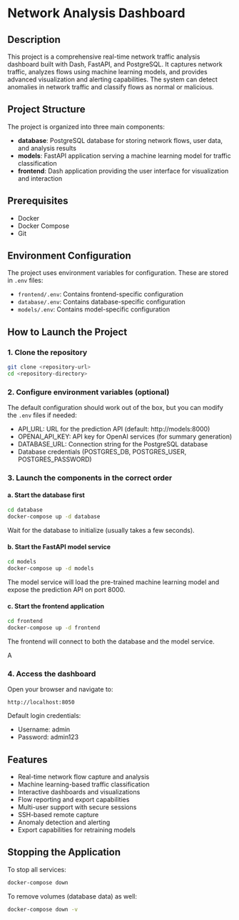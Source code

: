 # Network Analysis Dashboard

## Description
This project is a comprehensive real-time network traffic analysis dashboard built with Dash, FastAPI, and PostgreSQL. It captures network traffic, analyzes flows using machine learning models, and provides advanced visualization and alerting capabilities. The system can detect anomalies in network traffic and classify flows as normal or malicious.

## Project Structure
The project is organized into three main components:
- **database**: PostgreSQL database for storing network flows, user data, and analysis results
- **models**: FastAPI application serving a machine learning model for traffic classification
- **frontend**: Dash application providing the user interface for visualization and interaction

## Prerequisites
- Docker
- Docker Compose
- Git

## Environment Configuration
The project uses environment variables for configuration. These are stored in `.env` files:
- `frontend/.env`: Contains frontend-specific configuration
- `database/.env`: Contains database-specific configuration
- `models/.env`: Contains model-specific configuration

## How to Launch the Project

### 1. Clone the repository
```bash
git clone <repository-url>
cd <repository-directory>
```

### 2. Configure environment variables (optional)
The default configuration should work out of the box, but you can modify the `.env` files if needed:
- API_URL: URL for the prediction API (default: http://models:8000)
- OPENAI_API_KEY: API key for OpenAI services (for summary generation)
- DATABASE_URL: Connection string for the PostgreSQL database
- Database credentials (POSTGRES_DB, POSTGRES_USER, POSTGRES_PASSWORD)

### 3. Launch the components in the correct order

#### a. Start the database first
```bash
cd database
docker-compose up -d database
```
Wait for the database to initialize (usually takes a few seconds).

#### b. Start the FastAPI model service
```bash
cd models
docker-compose up -d models
```
The model service will load the pre-trained machine learning model and expose the prediction API on port 8000.

#### c. Start the frontend application
```bash
cd frontend
docker-compose up -d frontend
```
The frontend will connect to both the database and the model service.

A

### 4. Access the dashboard
Open your browser and navigate to:
```
http://localhost:8050
```

Default login credentials:
- Username: admin
- Password: admin123

## Features
- Real-time network flow capture and analysis
- Machine learning-based traffic classification
- Interactive dashboards and visualizations
- Flow reporting and export capabilities
- Multi-user support with secure sessions
- SSH-based remote capture
- Anomaly detection and alerting
- Export capabilities for retraining models

## Stopping the Application
To stop all services:
```bash
docker-compose down
```

To remove volumes (database data) as well:
```bash
docker-compose down -v
```

